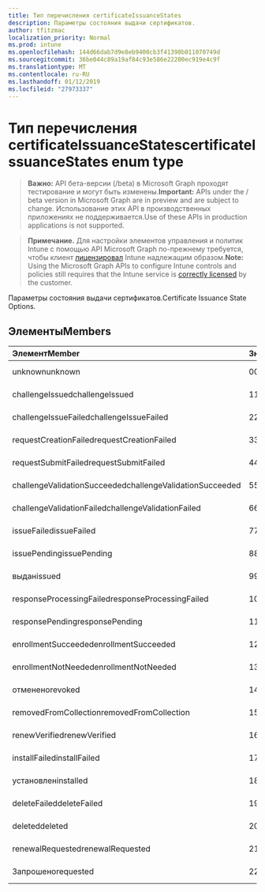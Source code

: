 ```yaml
---
title: Тип перечисления certificateIssuanceStates
description: Параметры состояния выдачи сертификатов.
author: tfitzmac
localization_priority: Normal
ms.prod: intune
ms.openlocfilehash: 144d66dab7d9e8eb9400cb3f41398b011070749d
ms.sourcegitcommit: 36be044c89a19af84c93e586e22200ec919e4c9f
ms.translationtype: MT
ms.contentlocale: ru-RU
ms.lasthandoff: 01/12/2019
ms.locfileid: "27973337"
---
```

# <a name="certificateissuancestates-enum-type"></a><span data-ttu-id="d401c-103">Тип перечисления certificateIssuanceStates</span><span class="sxs-lookup"><span data-stu-id="d401c-103">certificateIssuanceStates enum type</span></span>

> <span data-ttu-id="d401c-104">**Важно:** API бета-версии (/beta) в Microsoft Graph проходят тестирование и могут быть изменены.</span><span class="sxs-lookup"><span data-stu-id="d401c-104">**Important:** APIs under the / beta version in Microsoft Graph are in preview and are subject to change.</span></span> <span data-ttu-id="d401c-105">Использование этих API в производственных приложениях не поддерживается.</span><span class="sxs-lookup"><span data-stu-id="d401c-105">Use of these APIs in production applications is not supported.</span></span>

> <span data-ttu-id="d401c-106">**Примечание.** Для настройки элементов управления и политик Intune с помощью API Microsoft Graph по-прежнему требуется, чтобы клиент [лицензировал](https://go.microsoft.com/fwlink/?linkid=839381) Intune надлежащим образом.</span><span class="sxs-lookup"><span data-stu-id="d401c-106">**Note:** Using the Microsoft Graph APIs to configure Intune controls and policies still requires that the Intune service is [correctly licensed](https://go.microsoft.com/fwlink/?linkid=839381) by the customer.</span></span>

<span data-ttu-id="d401c-107">Параметры состояния выдачи сертификатов.</span><span class="sxs-lookup"><span data-stu-id="d401c-107">Certificate Issuance State Options.</span></span>
## <a name="members"></a><span data-ttu-id="d401c-108">Элементы</span><span class="sxs-lookup"><span data-stu-id="d401c-108">Members</span></span>
|<span data-ttu-id="d401c-109">Элемент</span><span class="sxs-lookup"><span data-stu-id="d401c-109">Member</span></span>|<span data-ttu-id="d401c-110">Значение</span><span class="sxs-lookup"><span data-stu-id="d401c-110">Value</span></span>|<span data-ttu-id="d401c-111">Описание</span><span class="sxs-lookup"><span data-stu-id="d401c-111">Description</span></span>|
|:---|:---|:---|
|<span data-ttu-id="d401c-112">unknown</span><span class="sxs-lookup"><span data-stu-id="d401c-112">unknown</span></span>|<span data-ttu-id="d401c-113">0</span><span class="sxs-lookup"><span data-stu-id="d401c-113">0</span></span>|<span data-ttu-id="d401c-114">Н/Д</span><span class="sxs-lookup"><span data-stu-id="d401c-114">Not yet documented</span></span>|
|<span data-ttu-id="d401c-115">challengeIssued</span><span class="sxs-lookup"><span data-stu-id="d401c-115">challengeIssued</span></span>|<span data-ttu-id="d401c-116">1</span><span class="sxs-lookup"><span data-stu-id="d401c-116">1</span></span>|<span data-ttu-id="d401c-117">Н/Д</span><span class="sxs-lookup"><span data-stu-id="d401c-117">Not yet documented</span></span>|
|<span data-ttu-id="d401c-118">challengeIssueFailed</span><span class="sxs-lookup"><span data-stu-id="d401c-118">challengeIssueFailed</span></span>|<span data-ttu-id="d401c-119">2</span><span class="sxs-lookup"><span data-stu-id="d401c-119">2</span></span>|<span data-ttu-id="d401c-120">Н/Д</span><span class="sxs-lookup"><span data-stu-id="d401c-120">Not yet documented</span></span>|
|<span data-ttu-id="d401c-121">requestCreationFailed</span><span class="sxs-lookup"><span data-stu-id="d401c-121">requestCreationFailed</span></span>|<span data-ttu-id="d401c-122">3</span><span class="sxs-lookup"><span data-stu-id="d401c-122">3</span></span>|<span data-ttu-id="d401c-123">Н/Д</span><span class="sxs-lookup"><span data-stu-id="d401c-123">Not yet documented</span></span>|
|<span data-ttu-id="d401c-124">requestSubmitFailed</span><span class="sxs-lookup"><span data-stu-id="d401c-124">requestSubmitFailed</span></span>|<span data-ttu-id="d401c-125">4</span><span class="sxs-lookup"><span data-stu-id="d401c-125">4</span></span>|<span data-ttu-id="d401c-126">Н/Д</span><span class="sxs-lookup"><span data-stu-id="d401c-126">Not yet documented</span></span>|
|<span data-ttu-id="d401c-127">challengeValidationSucceeded</span><span class="sxs-lookup"><span data-stu-id="d401c-127">challengeValidationSucceeded</span></span>|<span data-ttu-id="d401c-128">5</span><span class="sxs-lookup"><span data-stu-id="d401c-128">5</span></span>|<span data-ttu-id="d401c-129">Н/Д</span><span class="sxs-lookup"><span data-stu-id="d401c-129">Not yet documented</span></span>|
|<span data-ttu-id="d401c-130">challengeValidationFailed</span><span class="sxs-lookup"><span data-stu-id="d401c-130">challengeValidationFailed</span></span>|<span data-ttu-id="d401c-131">6</span><span class="sxs-lookup"><span data-stu-id="d401c-131">6</span></span>|<span data-ttu-id="d401c-132">Н/Д</span><span class="sxs-lookup"><span data-stu-id="d401c-132">Not yet documented</span></span>|
|<span data-ttu-id="d401c-133">issueFailed</span><span class="sxs-lookup"><span data-stu-id="d401c-133">issueFailed</span></span>|<span data-ttu-id="d401c-134">7</span><span class="sxs-lookup"><span data-stu-id="d401c-134">7</span></span>|<span data-ttu-id="d401c-135">Н/Д</span><span class="sxs-lookup"><span data-stu-id="d401c-135">Not yet documented</span></span>|
|<span data-ttu-id="d401c-136">issuePending</span><span class="sxs-lookup"><span data-stu-id="d401c-136">issuePending</span></span>|<span data-ttu-id="d401c-137">8</span><span class="sxs-lookup"><span data-stu-id="d401c-137">8</span></span>|<span data-ttu-id="d401c-138">Н/Д</span><span class="sxs-lookup"><span data-stu-id="d401c-138">Not yet documented</span></span>|
|<span data-ttu-id="d401c-139">выдан</span><span class="sxs-lookup"><span data-stu-id="d401c-139">issued</span></span>|<span data-ttu-id="d401c-140">9</span><span class="sxs-lookup"><span data-stu-id="d401c-140">9</span></span>|<span data-ttu-id="d401c-141">Н/Д</span><span class="sxs-lookup"><span data-stu-id="d401c-141">Not yet documented</span></span>|
|<span data-ttu-id="d401c-142">responseProcessingFailed</span><span class="sxs-lookup"><span data-stu-id="d401c-142">responseProcessingFailed</span></span>|<span data-ttu-id="d401c-143">10</span><span class="sxs-lookup"><span data-stu-id="d401c-143">10</span></span>|<span data-ttu-id="d401c-144">Н/Д</span><span class="sxs-lookup"><span data-stu-id="d401c-144">Not yet documented</span></span>|
|<span data-ttu-id="d401c-145">responsePending</span><span class="sxs-lookup"><span data-stu-id="d401c-145">responsePending</span></span>|<span data-ttu-id="d401c-146">11</span><span class="sxs-lookup"><span data-stu-id="d401c-146">11</span></span>|<span data-ttu-id="d401c-147">Н/Д</span><span class="sxs-lookup"><span data-stu-id="d401c-147">Not yet documented</span></span>|
|<span data-ttu-id="d401c-148">enrollmentSucceeded</span><span class="sxs-lookup"><span data-stu-id="d401c-148">enrollmentSucceeded</span></span>|<span data-ttu-id="d401c-149">12</span><span class="sxs-lookup"><span data-stu-id="d401c-149">12</span></span>|<span data-ttu-id="d401c-150">Н/Д</span><span class="sxs-lookup"><span data-stu-id="d401c-150">Not yet documented</span></span>|
|<span data-ttu-id="d401c-151">enrollmentNotNeeded</span><span class="sxs-lookup"><span data-stu-id="d401c-151">enrollmentNotNeeded</span></span>|<span data-ttu-id="d401c-152">13</span><span class="sxs-lookup"><span data-stu-id="d401c-152">13</span></span>|<span data-ttu-id="d401c-153">Н/Д</span><span class="sxs-lookup"><span data-stu-id="d401c-153">Not yet documented</span></span>|
|<span data-ttu-id="d401c-154">отменено</span><span class="sxs-lookup"><span data-stu-id="d401c-154">revoked</span></span>|<span data-ttu-id="d401c-155">14</span><span class="sxs-lookup"><span data-stu-id="d401c-155">14</span></span>|<span data-ttu-id="d401c-156">Н/Д</span><span class="sxs-lookup"><span data-stu-id="d401c-156">Not yet documented</span></span>|
|<span data-ttu-id="d401c-157">removedFromCollection</span><span class="sxs-lookup"><span data-stu-id="d401c-157">removedFromCollection</span></span>|<span data-ttu-id="d401c-158">15</span><span class="sxs-lookup"><span data-stu-id="d401c-158">15</span></span>|<span data-ttu-id="d401c-159">Н/Д</span><span class="sxs-lookup"><span data-stu-id="d401c-159">Not yet documented</span></span>|
|<span data-ttu-id="d401c-160">renewVerified</span><span class="sxs-lookup"><span data-stu-id="d401c-160">renewVerified</span></span>|<span data-ttu-id="d401c-161">16</span><span class="sxs-lookup"><span data-stu-id="d401c-161">16</span></span>|<span data-ttu-id="d401c-162">Н/Д</span><span class="sxs-lookup"><span data-stu-id="d401c-162">Not yet documented</span></span>|
|<span data-ttu-id="d401c-163">installFailed</span><span class="sxs-lookup"><span data-stu-id="d401c-163">installFailed</span></span>|<span data-ttu-id="d401c-164">17</span><span class="sxs-lookup"><span data-stu-id="d401c-164">17</span></span>|<span data-ttu-id="d401c-165">Н/Д</span><span class="sxs-lookup"><span data-stu-id="d401c-165">Not yet documented</span></span>|
|<span data-ttu-id="d401c-166">установлен</span><span class="sxs-lookup"><span data-stu-id="d401c-166">installed</span></span>|<span data-ttu-id="d401c-167">18</span><span class="sxs-lookup"><span data-stu-id="d401c-167">18</span></span>|<span data-ttu-id="d401c-168">Н/Д</span><span class="sxs-lookup"><span data-stu-id="d401c-168">Not yet documented</span></span>|
|<span data-ttu-id="d401c-169">deleteFailed</span><span class="sxs-lookup"><span data-stu-id="d401c-169">deleteFailed</span></span>|<span data-ttu-id="d401c-170">19</span><span class="sxs-lookup"><span data-stu-id="d401c-170">19</span></span>|<span data-ttu-id="d401c-171">Н/Д</span><span class="sxs-lookup"><span data-stu-id="d401c-171">Not yet documented</span></span>|
|<span data-ttu-id="d401c-172">deleted</span><span class="sxs-lookup"><span data-stu-id="d401c-172">deleted</span></span>|<span data-ttu-id="d401c-173">20</span><span class="sxs-lookup"><span data-stu-id="d401c-173">20</span></span>|<span data-ttu-id="d401c-174">Н/Д</span><span class="sxs-lookup"><span data-stu-id="d401c-174">Not yet documented</span></span>|
|<span data-ttu-id="d401c-175">renewalRequested</span><span class="sxs-lookup"><span data-stu-id="d401c-175">renewalRequested</span></span>|<span data-ttu-id="d401c-176">21</span><span class="sxs-lookup"><span data-stu-id="d401c-176">21</span></span>|<span data-ttu-id="d401c-177">Н/Д</span><span class="sxs-lookup"><span data-stu-id="d401c-177">Not yet documented</span></span>|
|<span data-ttu-id="d401c-178">Запрошено</span><span class="sxs-lookup"><span data-stu-id="d401c-178">requested</span></span>|<span data-ttu-id="d401c-179">22</span><span class="sxs-lookup"><span data-stu-id="d401c-179">22</span></span>|<span data-ttu-id="d401c-180">Н/Д</span><span class="sxs-lookup"><span data-stu-id="d401c-180">Not yet documented</span></span>|





